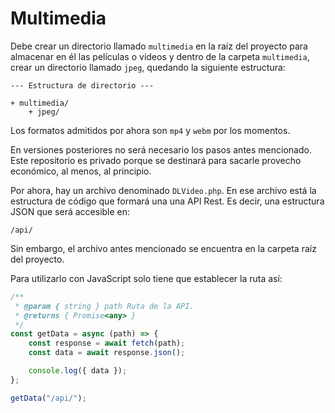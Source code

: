 # Multimedia

Debe crear un directorio llamado `multimedia` en la raíz del proyecto para almacenar en él las películas o videos y dentro de la carpeta `multimedia`, crear un directorio llamado `jpeg`, quedando la siguiente estructura:

```none
--- Estructura de directorio ---

+ multimedia/
    + jpeg/
```

Los formatos admitidos por ahora son `mp4` y `webm` por los momentos.

En versiones posteriores no será necesario los pasos antes mencionado. Este repositorio es privado porque se destinará para sacarle provecho económico, al menos, al principio.

Por ahora, hay un archivo denominado `DLVideo.php`. En ese archivo está la estructura de código que formará una una API Rest. Es decir, una estructura JSON que será accesible en:

```none
/api/
```

Sin embargo, el archivo antes mencionado se encuentra en la carpeta raíz del proyecto.

Para utilizarlo con JavaScript solo tiene que establecer la ruta así:

```js
/**
 * @param { string } path Ruta de la API.
 * @returns { Promise<any> }
 */
const getData = async (path) => {
    const response = await fetch(path);
    const data = await response.json();

    console.log({ data });
};

getData("/api/");
```
